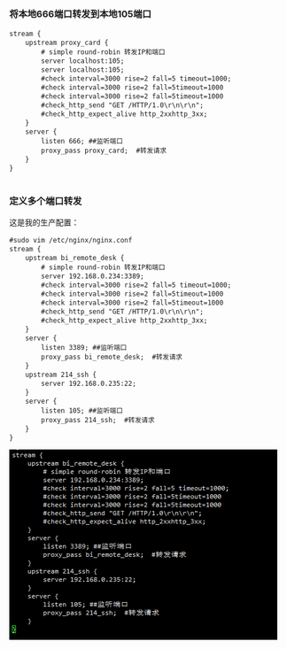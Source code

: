 ### 将本地666端口转发到本地105端口
```
stream {
    upstream proxy_card {
        # simple round-robin 转发IP和端口
        server localhost:105;
        server localhost:105;
        #check interval=3000 rise=2 fall=5 timeout=1000;
        #check interval=3000 rise=2 fall=5timeout=1000
        #check interval=3000 rise=2 fall=5timeout=1000
        #check_http_send "GET /HTTP/1.0\r\n\r\n";
        #check_http_expect_alive http_2xxhttp_3xx;
    }
    server {
        listen 666; ##监听端口
        proxy_pass proxy_card;  #转发请求
    }
}


```

### 定义多个端口转发
 这是我的生产配置：

```
#sudo vim /etc/nginx/nginx.conf
stream {
    upstream bi_remote_desk {
        # simple round-robin 转发IP和端口
        server 192.168.0.234:3389;
        #check interval=3000 rise=2 fall=5 timeout=1000;
        #check interval=3000 rise=2 fall=5timeout=1000
        #check interval=3000 rise=2 fall=5timeout=1000
        #check_http_send "GET /HTTP/1.0\r\n\r\n";
        #check_http_expect_alive http_2xxhttp_3xx;
    }
    server {
        listen 3389; ##监听端口
        proxy_pass bi_remote_desk;  #转发请求
    }
    upstream 214_ssh {
        server 192.168.0.235:22;
    }
    server {
        listen 105; ##监听端口
        proxy_pass 214_ssh;  #转发请求
    }
}
 ```
![image](https://github.com/AlvinWanCN/TechnologyCenter/raw/master/images/20180121144933.png)
[^_^]:<image src=https://github.com/AlvinWanCN/TechnologyCenter/raw/master/images/20180121144933.png>
